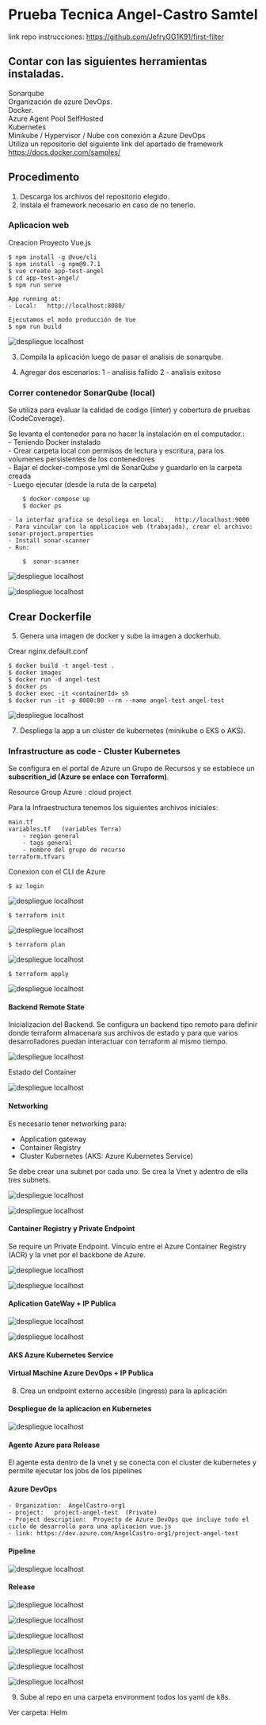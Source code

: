 # Prueba Tecnica Angel-Castro Samtel

link repo instrucciones: https://github.com/JefryGG1K91/first-filter

## Contar con las siguientes herramientas instaladas.

Sonarqube  
Organización de azure DevOps.  
Docker.  
Azure Agent Pool SelfHosted   
Kubernetes   
Minikube / Hypervisor / Nube con conexión a Azure DevOps   
Utiliza un repositorio del siguiente link del apartado de framework https://docs.docker.com/samples/ 

## Procedimento

1. Descarga los archivos del repositorio elegido.  
2. Instala el framework necesario en caso de no tenerlo. 

### Aplicacion web
Creacion Proyecto Vue.js


    $ npm install -g @vue/cli
    $ npm install -g npm@9.7.1
    $ vue create app-test-angel
    $ cd app-test-angel/
    $ npm run serve

    App running at:
    - Local:   http://localhost:8080/ 

    Ejecutamos el modo producción de Vue
    $ npm run build


![despliegue localhost](https://github.com/acastroLML/prueba-angel-castro-samtel/blob/main/img-evidences/AngelVueLocal.png)


3. Compila la aplicación luego de pasar el analisis de sonarqube.  

4. Agregar dos escenarios:
    1 - analisis fallido
    2 - analisis exitoso  


### Correr contenedor SonarQube (local)

Se utiliza para evaluar la calidad de codigo (linter) y cobertura de pruebas (CodeCoverage). 

Se levanta el contenedor para no hacer la instalación en el computador.:  
    - Teniendo Docker instalado    
    - Crear carpeta local con permisos de lectura y escritura, para los volumenes persistentes de los contenedores    
    - Bajar el docker-compose.yml de SonarQube y guardarlo en la carpeta creada  
    - Luego ejecutar (desde la ruta de la carpeta)   

        $ docker-compose up
        $ docker ps

    - la interfaz grafica se despliega en local:   http://localhost:9000  
    - Para vincular con la applicacion web (trabajada), crear el archivo: sonar-project.properties   
    - Install sonar-scanner   
    - Run:   

        $  sonar-scanner

![despliegue localhost](https://github.com/acastroLML/prueba-angel-castro-samtel/blob/main/img-evidences/docker-compose-sonar-terminal.png)

![despliegue localhost](https://github.com/acastroLML/prueba-angel-castro-samtel/blob/main/img-evidences/AngelSonar.png)


## Crear Dockerfile

5. Genera una imagen de docker y sube la imagen a dockerhub. 

Crear nginx.default.conf  

    $ docker build -t angel-test . 
    $ docker images
    $ docker run -d angel-test 
    $ docker ps
    $ docker exec -it <containerId> sh
    $ docker run -it -p 8080:80 --rm --name angel-test angel-test


![despliegue localhost](https://github.com/acastroLML/prueba-angel-castro-samtel/blob/main/img-evidences/AngelDocker.png)


7.  Despliega la app a un clúster de kubernetes (minikube o EKS o AKS).

### Infrastructure as code - Cluster Kubernetes

Se configura en el portal de Azure un Grupo de Recursos y se establece un **subscrition_id (Azure se enlace con Terraform)**.    

Resource Group Azure : cloud project   

Para la Infraestructura tenemos los siguientes archivos iniciales:   

    main.tf   
    variables.tf   (variables Terra)
        - region general
        - tags general
        - nombre del grupo de recurso
    terraform.tfvars  

Conexion con el CLI de Azure  

    $ az login 

![despliegue localhost](https://github.com/acastroLML/prueba-angel-castro-samtel/blob/main/img-evidences/az_login.png)

    $ terraform init


![despliegue localhost](https://github.com/acastroLML/prueba-angel-castro-samtel/blob/main/img-evidences/terraform_init.png)

    $ terraform plan


![despliegue localhost](https://github.com/acastroLML/prueba-angel-castro-samtel/blob/main/img-evidences/terraform_plan.png)


    $ terraform apply


![despliegue localhost](https://github.com/acastroLML/prueba-angel-castro-samtel/blob/main/img-evidences/terraform_apply.png)


#### Backend Remote State

Inicializacion del Backend. Se configura un backend tipo remoto para definir donde terraform almacenara sus archivos de estado y para que varios desarrolladores puedan interactuar con terraform al mismo tiempo.

![despliegue localhost](https://github.com/acastroLML/prueba-angel-castro-samtel/blob/main/img-evidences/BackendInitialization.png)

Estado del Container

![despliegue localhost](https://github.com/acastroLML/prueba-angel-castro-samtel/blob/main/img-evidences/estadoContainer.png)


#### Networking

Es necesario tener networking para:   
- Application gateway  
- Container Registry  
- Cluster Kubernetes  (AKS: Azure Kubernetes Service)

Se debe crear una subnet por cada uno. Se crea la Vnet y adentro de ella tres subnets. 

![despliegue localhost](https://github.com/acastroLML/prueba-angel-castro-samtel/blob/main/img-evidences/subnets.png)

![despliegue localhost](https://github.com/acastroLML/prueba-angel-castro-samtel/blob/main/img-evidences/networking_success.png)


#### Cantainer Registry y Private Endpoint

Se require un Private Endpoint. Vinculo entre el Azure Container Registry (ACR) y la vnet por el backbone de Azure. 

![despliegue localhost](https://github.com/acastroLML/prueba-angel-castro-samtel/blob/main/img-evidences/containerRegistrySuccess.png)


![despliegue localhost](https://github.com/acastroLML/prueba-angel-castro-samtel/blob/main/img-evidences/azurecontainerRegistry.png)


#### Aplication GateWay + IP Publica

![despliegue localhost](https://github.com/acastroLML/prueba-angel-castro-samtel/blob/main/img-evidences/cluster_AKS.png)


![despliegue localhost](https://github.com/acastroLML/prueba-angel-castro-samtel/blob/main/img-evidences/load_balancer.png)


#### AKS Azure Kubernetes Service


#### Virtual Machine Azure DevOps + IP Publica



8. Crea un endpoint externo accesible (ingress) para la aplicación  

#### Despliegue de la aplicacion en Kubernetes

![despliegue localhost](https://github.com/acastroLML/prueba-angel-castro-samtel/blob/main/img-evidences/resources_cluster_terra.png)


#### Agente Azure para Release

El agente esta dentro de la vnet y se conecta con el cluster de kubernetes y permite ejecutar los jobs de los pipelines

#### Azure DevOps   

    - Organization:  AngelCastro-org1  
    - project:   project-angel-test  (Private)  
    - Project description:  Proyecto de Azure DevOps que incluye todo el ciclo de desarrollo para una aplicacion vue.js  
    - link: https://dev.azure.com/AngelCastro-org1/project-angel-test  

#### Pipeline

![despliegue localhost](https://github.com/acastroLML/prueba-angel-castro-samtel/blob/main/img-evidences/repositoryImages.png)


#### Release


![despliegue localhost](https://github.com/acastroLML/prueba-angel-castro-samtel/blob/main/img-evidences/AngelVueWeb.png)


![despliegue localhost](https://github.com/acastroLML/prueba-angel-castro-samtel/blob/main/img-evidences/credentials.png)

![despliegue localhost](https://github.com/acastroLML/prueba-angel-castro-samtel/blob/main/img-evidences/service_connection.png)



![despliegue localhost](https://github.com/acastroLML/prueba-angel-castro-samtel/blob/main/img-evidences/artifact.png)

![despliegue localhost](https://github.com/acastroLML/prueba-angel-castro-samtel/blob/main/img-evidences/pipeline.png)

![despliegue localhost](https://github.com/acastroLML/prueba-angel-castro-samtel/blob/main/img-evidences/variables.png)

9. Sube al repo en una carpeta environment todos los yaml de k8s.   

 Ver carpeta: Helm



